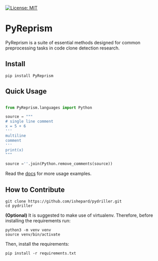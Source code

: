 [![License: MIT](https://img.shields.io/badge/License-MIT-blue.svg)](https://opensource.org/licenses/MIT)

# PyReprism

PyReprism is a suite of essential methods designed for common preprocessing tasks in code clone detection research.

## Install
```shell
pip install PyReprism
```
## Quick Usage
```python

from PyReprism.languages import Python

source = """
# single line comment
x = 5 + 6
'''
multiline
comment
'''
print(x)
"""

source =''.join(Python.remove_comments(source))
```
Read the [docs]() for more usage examples. 

## How to Contribute

```shell
git clone https://github.com/ishepard/pydriller.git
cd pydriller
```
**(Optional)** It is suggested to make use of virtualenv. Therefore, before installing the requirements run:

```
python3 -m venv venv
source venv/bin/activate
```

Then, install the requirements:

```
pip install -r requirements.txt
```
